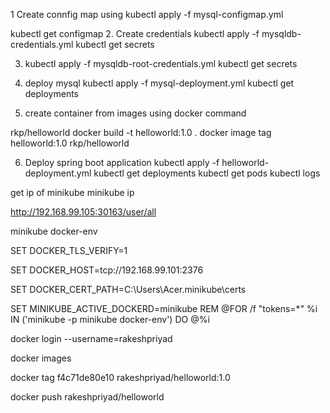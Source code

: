 1 Create connfig map using
kubectl apply -f mysql-configmap.yml

kubectl get configmap
2. Create credentials
kubectl apply -f mysqldb-credentials.yml
kubectl get secrets

3. kubectl apply -f mysqldb-root-credentials.yml
kubectl get secrets



4. deploy mysql
kubectl apply -f mysql-deployment.yml
kubectl get deployments

5. create container from images using docker command

rkp/helloworld
docker build -t helloworld:1.0 .
docker image tag helloworld:1.0 rkp/helloworld


6. Deploy spring boot application
kubectl apply -f helloworld-deployment.yml
kubectl get deployments
kubectl get pods
kubectl logs  <pod id>


 get ip of minikube
minikube ip

http://192.168.99.105:30163/user/all



minikube docker-env

SET DOCKER_TLS_VERIFY=1

SET DOCKER_HOST=tcp://192.168.99.101:2376

SET DOCKER_CERT_PATH=C:\Users\Acer\.minikube\certs

SET MINIKUBE_ACTIVE_DOCKERD=minikube
REM @FOR /f "tokens=*" %i IN ('minikube -p minikube docker-env') DO @%i



docker login --username=rakeshpriyad

docker images


docker tag f4c71de80e10 rakeshpriyad/helloworld:1.0

docker push rakeshpriyad/helloworld

